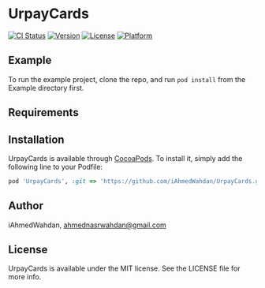 # UrpayCards

[![CI Status](https://img.shields.io/travis/iAhmedWahdan/UrpayCards.svg?style=flat)](https://travis-ci.org/iAhmedWahdan/UrpayCards)
[![Version](https://img.shields.io/cocoapods/v/UrpayCards.svg?style=flat)](https://cocoapods.org/pods/UrpayCards)
[![License](https://img.shields.io/cocoapods/l/UrpayCards.svg?style=flat)](https://cocoapods.org/pods/UrpayCards)
[![Platform](https://img.shields.io/cocoapods/p/UrpayCards.svg?style=flat)](https://cocoapods.org/pods/UrpayCards)

## Example

To run the example project, clone the repo, and run `pod install` from the Example directory first.

## Requirements

## Installation

UrpayCards is available through [CocoaPods](https://cocoapods.org). To install
it, simply add the following line to your Podfile:

```ruby
pod 'UrpayCards', :git => 'https://github.com/iAhmedWahdan/UrpayCards.git'
```

## Author

iAhmedWahdan, ahmednasrwahdan@gmail.com

## License

UrpayCards is available under the MIT license. See the LICENSE file for more info.
